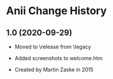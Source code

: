 Anii Change History
====================

1.0 (2020-09-29)
----------------
* Moved to \release from \legacy
* Added screenshots to welcome.htm

* Created by Martin Zaske in 2015
